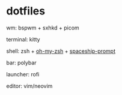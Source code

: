 # dotfiles

wm: bspwm + sxhkd + picom

terminal: kitty

shell: zsh + [oh-my-zsh](https://github.com/ohmyzsh/ohmyzsh) + [spaceship-prompt](https://github.com/spaceship-prompt/spaceship-prompt)

bar: polybar

launcher: rofi

editor: vim/neovim
